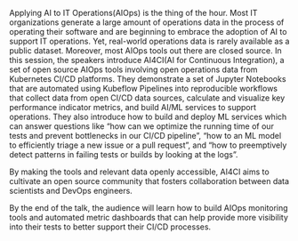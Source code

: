 Applying AI to IT Operations(AIOps) is the thing of the hour. Most IT organizations generate a large amount of operations data in the process of operating their software and are beginning to embrace the adoption of AI to support IT operations. Yet, real-world operations data is rarely available as a public dataset. Moreover, most AIOps tools out there are closed source.
In this session, the speakers introduce AI4CI(AI for Continuous Integration), a set of open source AIOps tools involving open operations data from Kubernetes CI/CD platforms. They demonstrate a set of Jupyter Notebooks that are automated using Kubeflow Pipelines into reproducible workflows that collect data from open CI/CD data sources, calculate and visualize key performance indicator metrics, and build AI/ML services to support operations. They also introduce how to build and deploy ML services which can answer questions like “how can we optimize the running time of our tests and prevent bottlenecks in our CI/CD pipeline”, “how to an ML model to efficiently triage a new issue or a pull request”, and “how to preemptively detect patterns in failing tests or builds by looking at the logs”.

By making the tools and relevant data openly accessible, AI4CI aims to cultivate an open source community that fosters collaboration between data scientists and DevOps engineers. 

By the end of the talk, the audience will learn how to build AIOps monitoring tools and automated metric dashboards that can help provide more visibility into their tests to better support their CI/CD processes.